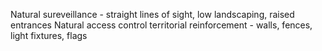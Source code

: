 Natural sureveillance - straight lines of sight, low landscaping, raised entrances
Natural access control
territorial reinforcement - walls, fences, light fixtures, flags
